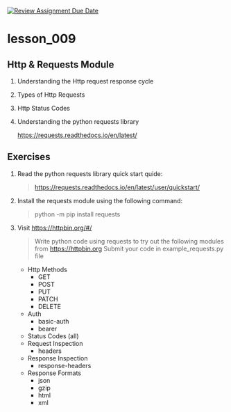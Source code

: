 [![Review Assignment Due Date](https://classroom.github.com/assets/deadline-readme-button-24ddc0f5d75046c5622901739e7c5dd533143b0c8e959d652212380cedb1ea36.svg)](https://classroom.github.com/a/QI5TjYMO)
# lesson_009
## Http & Requests Module

1. Understanding the Http request response cycle

2. Types of Http Requests

3. Http Status Codes

5. Understanding the python requests library

    https://requests.readthedocs.io/en/latest/


## Exercises

1. Read the python requests library quick start quide:
    >   https://requests.readthedocs.io/en/latest/user/quickstart/

2. Install the requests module using the following command:
    > python -m pip install requests

3. Visit https://httpbin.org/#/
    > Write python code using requests to try out the following modules from https://httpbin.org
    > Submit your code in example_requests.py file

    - Http Methods
        - GET
        - POST
        - PUT
        - PATCH
        - DELETE
    - Auth
        - basic-auth
        - bearer
    - Status Codes (all)
    - Request Inspection
        - headers
    - Response Inspection
        - response-headers
    - Response Formats
        - json
        - gzip
        - html
        - xml
    

